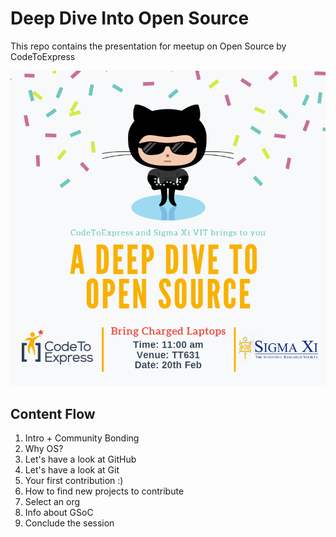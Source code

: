 # Deep Dive Into Open Source

This repo contains the presentation for meetup on Open Source by CodeToExpress

<div align="center">
    <img src="./GitHub.PNG" alt="Poster" />
</div>

## Content Flow

1. Intro + Community Bonding
2. Why OS?
3. Let's have a look at GitHub
4. Let's have a look at Git
5. Your first contribution :)
6. How to find new projects to contribute
7. Select an org
8. Info about GSoC
9. Conclude the session